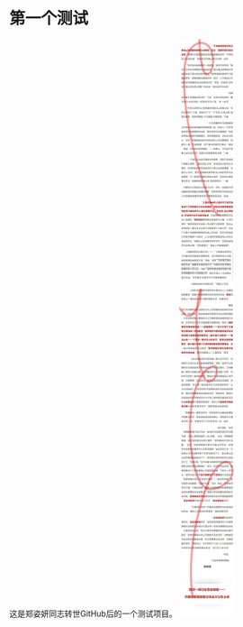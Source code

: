 # 第一个测试
这是郑姿妍同志转世GitHub后的一个测试项目。
![](https://raw.githubusercontent.com/SpectreOfRPEMC/-/master/Inked%E6%88%AA%E5%9B%BE_LI-min.jpg)
